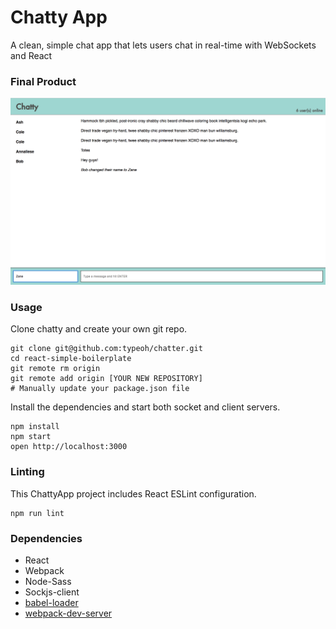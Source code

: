 Chatty App
=====================

A clean, simple chat app that lets users chat in real-time with WebSockets and React

### Final Product
!["Homepage for Chatty"](https://github.com/typeoh/chatter/blob/master/images/Full_page.png)

### Usage

Clone chatty and create your own git repo.

```
git clone git@github.com:typeoh/chatter.git
cd react-simple-boilerplate
git remote rm origin
git remote add origin [YOUR NEW REPOSITORY]
# Manually update your package.json file
```

Install the dependencies and start both socket and client servers.

```
npm install
npm start
open http://localhost:3000
```

### Linting

This ChattyApp project includes React ESLint configuration.

```
npm run lint
```

### Dependencies

* React
* Webpack
* Node-Sass
* Sockjs-client
* [babel-loader](https://github.com/babel/babel-loader)
* [webpack-dev-server](https://github.com/webpack/webpack-dev-server)
